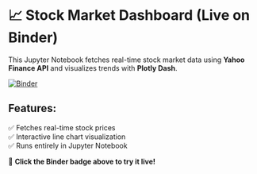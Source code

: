# 📈 Stock Market Dashboard (Live on Binder)

This Jupyter Notebook fetches real-time stock market data using **Yahoo Finance API** and visualizes trends with **Plotly Dash**.

[![Binder](https://mybinder.org/badge_logo.svg)](https://mybinder.org/v2/gh/Mohsto/Stock-dashboard/HEAD?urlpath=%2Fdoc%2Ftree%2FDashboard.ipynb)

## Features:
✅ Fetches real-time stock prices  
✅ Interactive line chart visualization  
✅ Runs entirely in Jupyter Notebook  

🔗 **Click the Binder badge above to try it live!**
